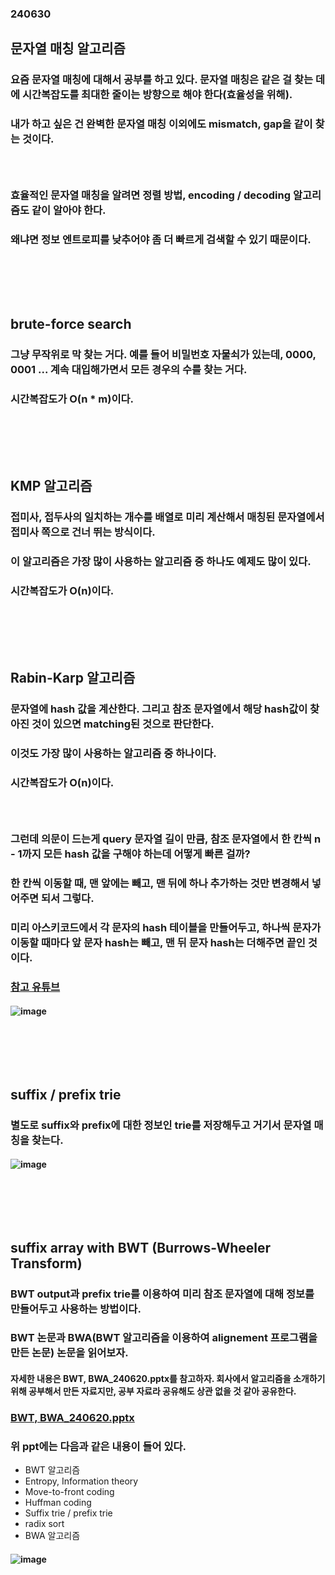 ### 240630
## 문자열 매칭 알고리즘
### 요즘 문자열 매칭에 대해서 공부를 하고 있다. 문자열 매칭은 같은 걸 찾는 데에 시간복잡도를 최대한 줄이는 방향으로 해야 한다(효율성을 위해).
### 내가 하고 싶은 건 완벽한 문자열 매칭 이외에도 mismatch, gap을 같이 찾는 것이다. 
### <br/>

### 효율적인 문자열 매칭을 알려면 정렬 방법, encoding / decoding 알고리즘도 같이 알아야 한다.
### 왜냐면 정보 엔트로피를 낮추어야 좀 더 빠르게 검색할 수 있기 때문이다.
### <br/><br/><br/>

## brute-force search
### 그냥 무작위로 막 찾는 거다. 예를 들어 비밀번호 자물쇠가 있는데, 0000, 0001 ... 계속 대입해가면서 모든 경우의 수를 찾는 거다.
### 시간복잡도가 O(n * m)이다.
### <br/><br/><br/>

## KMP 알고리즘
### 접미사, 접두사의 일치하는 개수를 배열로 미리 계산해서 매칭된 문자열에서 접미사 쪽으로 건너 뛰는 방식이다.
### 이 알고리즘은 가장 많이 사용하는 알고리즘 중 하나도 예제도 많이 있다.
### 시간복잡도가 O(n)이다.
### <br/><br/><br/>

## Rabin-Karp 알고리즘
### 문자열에 hash 값을 계산한다. 그리고 참조 문자열에서 해당 hash값이 찾아진 것이 있으면 matching된 것으로 판단한다.
### 이것도 가장 많이 사용하는 알고리즘 중 하나이다.
### 시간복잡도가 O(n)이다.
### <br/>

### 그런데 의문이 드는게 query 문자열 길이 만큼, 참조 문자열에서 한 칸씩 n - 1까지 모든 hash 값을 구해야 하는데 어떻게 빠른 걸까?
### 한 칸씩 이동할 때, 맨 앞에는 빼고, 맨 뒤에 하나 추가하는 것만 변경해서 넣어주면 되서 그렇다.
### 미리 아스키코드에서 각 문자의 hash 테이블을 만들어두고, 하나씩 문자가 이동할 때마다 앞 문자 hash는 빼고, 맨 뒤 문자 hash는 더해주면 끝인 것이다.
### [참고 유튜브](https://youtu.be/kJJQJDsjXc8?si=hNRKGKswlp7aNl6k)
#### ![image](https://github.com/Shin-jongwhan/string_matchong_algorithm/assets/62974484/b7f13741-cc34-43a4-a9cf-716772b5ac2c)
### <br/><br/><br/>

## suffix / prefix trie
### 별도로 suffix와 prefix에 대한 정보인 trie를 저장해두고 거기서 문자열 매칭을 찾는다.
#### ![image](https://github.com/Shin-jongwhan/string_matchong_algorithm/assets/62974484/9e453a29-a467-455a-b757-6cf195bdeaaf)
### <br/><br/><br/>

## suffix array with BWT (Burrows-Wheeler Transform)
### BWT output과 prefix trie를 이용하여 미리 참조 문자열에 대해 정보를 만들어두고 사용하는 방법이다.
### BWT 논문과 BWA(BWT 알고리즘을 이용하여 alignement 프로그램을 만든 논문) 논문을 읽어보자.
#### 자세한 내용은 BWT, BWA_240620.pptx를 참고하자. 회사에서 알고리즘을 소개하기 위해 공부해서 만든 자료지만, 공부 자료라 공유해도 상관 없을 것 같아 공유한다.
### [BWT, BWA_240620.pptx](https://github.com/Shin-jongwhan/string_matchong_algorithm/blob/main/BWT%2C%20BWA_240620.pptx)
### 위 ppt에는 다음과 같은 내용이 들어 있다.
- BWT 알고리즘
- Entropy, Information theory
- Move-to-front coding
- Huffman coding
- Suffix trie / prefix trie
- radix sort
- BWA 알고리즘
#### ![image](https://github.com/Shin-jongwhan/string_matchong_algorithm/assets/62974484/82c954f3-229f-4489-b3b8-dd6c4620541a)
### <br/>



